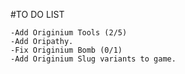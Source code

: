  #TO DO LIST

    -Add Originium Tools (2/5)
    -Add Oripathy.
    -Fix Originium Bomb (0/1)
    -Add Originium Slug variants to game.